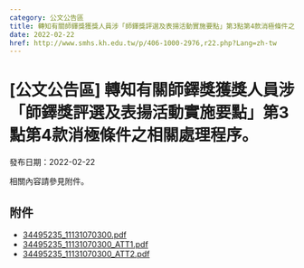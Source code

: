 ```yaml
---
category: 公文公告區
title: 轉知有關師鐸獎獲獎人員涉「師鐸獎評選及表揚活動實施要點」第3點第4款消極條件之相關處理程序。
date: 2022-02-22
href: http://www.smhs.kh.edu.tw/p/406-1000-2976,r22.php?Lang=zh-tw
---
```


# [公文公告區] 轉知有關師鐸獎獲獎人員涉「師鐸獎評選及表揚活動實施要點」第3點第4款消極條件之相關處理程序。

發布日期：2022-02-22

<div><div></div><div>相關內容請參見附件。</div></div>

## 附件

- [34495235_11131070300.pdf](https://www.smhs.kh.edu.tw/var/file/0/1000/attach/66/pta_2712_7859758_10524.pdf)
- [34495235_11131070300_ATT1.pdf](https://www.smhs.kh.edu.tw/var/file/0/1000/attach/66/pta_2713_6768595_10525.pdf)
- [34495235_11131070300_ATT2.pdf](https://www.smhs.kh.edu.tw/var/file/0/1000/attach/66/pta_2714_1988573_10525.pdf)
